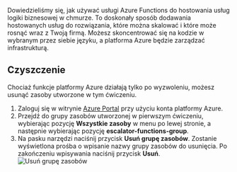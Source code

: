 Dowiedzieliśmy się, jak używać usługi Azure Functions do hostowania usług logiki biznesowej w chmurze. To doskonały sposób dodawania hostowanych usług do rozwiązania, które można skalować i które może rosnąć wraz z Twoją firmą. Możesz skoncentrować się na kodzie w wybranym przez siebie języku, a platforma Azure będzie zarządzać infrastrukturą.

## <a name="clean-up"></a>Czyszczenie
Chociaż funkcje platformy Azure działają tylko po wyzwoleniu, możesz usunąć zasoby utworzone w tym ćwiczeniu.

1. Zaloguj się w witrynie [Azure Portal](https://portal.azure.com) przy użyciu konta platformy Azure.
1. Przejdź do grupy zasobów utworzonej w pierwszym ćwiczeniu, wybierając pozycję **Wszystkie zasoby** w menu po lewej stronie, a następnie wybierając pozycję **escalator-functions-group**.
1. Na pasku narzędzi naciśnij przycisk **Usuń grupę zasobów**. Zostanie wyświetlona prośba o wpisanie nazwy grupy zasobów do usunięcia. Po zakończeniu wpisywania naciśnij przycisk **Usuń**.  
![Usuń grupę zasobów](../images/7-cleanup.png) 